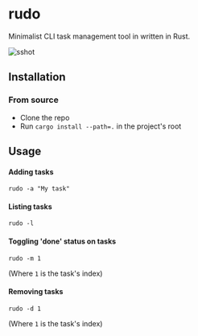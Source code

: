 # rudo
Minimalist CLI task management tool in written in Rust.

![sshot](https://i.imgur.com/yY4bQM9.png)

## Installation
### From source
* Clone the repo
* Run `cargo install --path=.` in the project's root

## Usage
#### Adding tasks
```
rudo -a "My task"
```

#### Listing tasks
```
rudo -l
```

#### Toggling 'done' status on tasks
```
rudo -m 1
```
(Where `1` is the task's index)

#### Removing tasks
```
rudo -d 1
```
(Where `1` is the task's index)
